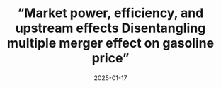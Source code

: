 ---
title: “Market power, efficiency, and upstream effects Disentangling multiple merger effect on gasoline price”
collection: talks
type: "Symposium"
permalink: /talks/2025-01-17-nus-gasoline
venue: "The 17th Joint Economics Symposium of Six Leading East Asian Universities"
date: 2025-01-17
location: "Singapore"
---